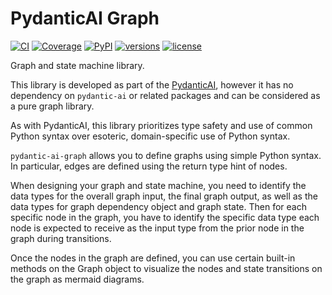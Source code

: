 # PydanticAI Graph

[![CI](https://github.com/pydantic/pydantic-ai/actions/workflows/ci.yml/badge.svg?event=push)](https://github.com/pydantic/pydantic-ai/actions/workflows/ci.yml?query=branch%3Amain)
[![Coverage](https://coverage-badge.samuelcolvin.workers.dev/pydantic/pydantic-ai.svg)](https://coverage-badge.samuelcolvin.workers.dev/redirect/pydantic/pydantic-ai)
[![PyPI](https://img.shields.io/pypi/v/pydantic-ai-graph.svg)](https://pypi.python.org/pypi/pydantic-ai-graph)
[![versions](https://img.shields.io/pypi/pyversions/pydantic-ai-graph.svg)](https://github.com/pydantic/pydantic-ai)
[![license](https://img.shields.io/github/license/pydantic/pydantic-ai-graph.svg?v)](https://github.com/pydantic/pydantic-ai/blob/main/LICENSE)

Graph and state machine library.

This library is developed as part of the [PydanticAI](https://ai.pydantic.dev), however it has no dependency
on `pydantic-ai` or related packages and can be considered as a pure graph library.

As with PydanticAI, this library prioritizes type safety and use of common Python syntax over esoteric, domain-specific use of Python syntax.

`pydantic-ai-graph` allows you to define graphs using simple Python syntax. In particular, edges are defined using the return type hint of nodes. 

When designing your graph and state machine, you need to identify the data types for the overall graph input, the final graph output, 
as well as the data types for graph dependency object and graph state. Then for each specific node in the graph, you have to identify 
the specific data type each node is expected to receive as the input type from the prior node in the graph during transitions.

Once the nodes in the graph are defined, you can use certain built-in methods on the Graph object to visualize the nodes 
and state transitions on the graph as mermaid diagrams.
